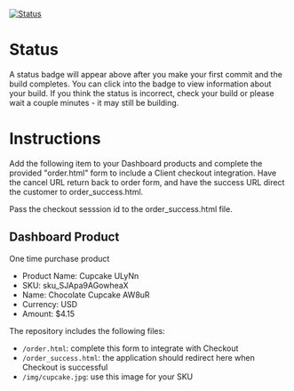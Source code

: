 [![Status](https://img.shields.io/badge/status-NO%20COMMIT-blue.svg)](https://github.com/raysaavedra-work/bakery_scaffold_HnNj4JUUG1Yzx3hA)

# Status

A status badge will appear above after you make your first commit and the build completes. You can click into the badge to view information about your build. If you think the status is incorrect, check your build or please wait a couple minutes - it may still be building.

# Instructions

Add the following item to your Dashboard products and complete the provided "order.html" form to include a Client checkout integration. Have the cancel URL return back to order form, and have the success URL direct the customer to order_success.html.

Pass the checkout sesssion id to the order_success.html file.

## Dashboard Product
One time purchase product
* Product Name: Cupcake ULyNn
* SKU: sku_SJApa9AGowheaX
* Name: Chocolate Cupcake AW8uR
* Currency: USD
* Amount: $4.15

The repository includes the following files:
* `/order.html`: complete this form to integrate with Checkout
* `/order_success.html`: the application should redirect here when Checkout is successful
* `/img/cupcake.jpg`: use this image for your SKU
